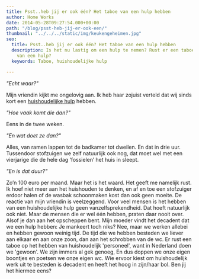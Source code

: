 ```yaml
---
title: Psst..heb jij er ook één? Het taboe van een hulp hebben
author: Home Works
date: 2014-05-28T09:27:54.000+00:00
path: "/blog/psst-heb-jij-er-ook-een/"
thumbnail: "../../../static/img/keukengeheimen.jpg"
seo:
  title: Psst..heb jij er ook één? Het taboe van een hulp hebben
  description: Is het nu lastig om een hulp te nemen? Rust er een taboe op het inhuren
    van een hulp?
  keywords: Taboe, huishoudelijke hulp

---
```

_"Echt waar?"_

Mijn vriendin kijkt me ongelovig aan. Ik heb haar zojuist verteld dat wij sinds kort een [huishoudelijke hulp](https://www.homeworks.nl/ "Hulp via Home Works") hebben.

_"Hoe vaak komt die dan?"_

Eens in de twee weken.

_"En wat doet ze dan?"_

Alles, van ramen lappen tot de badkamer tot dweilen. En dat in drie uur. Tussendoor stofzuigen we zelf natuurlijk ook nog, dat moet wel met een vierjarige die de hele dag ‘fossielen’ het huis in sleept.

_"En is dat duur?"_

Zo’n 100 euro per maand. Maar het is het waard. Het geeft me namelijk rust. Ik hoef niet meer aan het huishouden te denken, en af en toe een stofzuiger erdoor halen of de wasbak schoonmaken kost dan ook geen moeite. De reactie van mijn vriendin is veelzeggend. Voor veel mensen is het hebben van een huishoudelijke hulp geen vanzelfsprekendheid. Dat hoeft natuurlijk ook niet. Maar de mensen die er wel één hebben, praten daar nooit over. Alsof je dan aan het opscheppen bent. Mijn moeder vindt het decadent dat we een hulp hebben: Je mankeert toch niks? Nee, maar we werken allebei en hebben gewoon weinig tijd. De tijd die we hebben besteden we liever aan elkaar en aan onze zoon, dan aan het schrobben van de wc. Er rust een taboe op het hebben van huishoudelijk 'personeel', want in Nederland doen we 'gewoon'. We zijn immers al gek genoeg, En dus doppen we onze eigen boontjes en poetsen we onze eigen wc. Wie ervoor kiest om huishoudelijk werk uit te besteden is decadent en heeft het hoog in zijn/haar bol. Ben jij het hiermee eens?